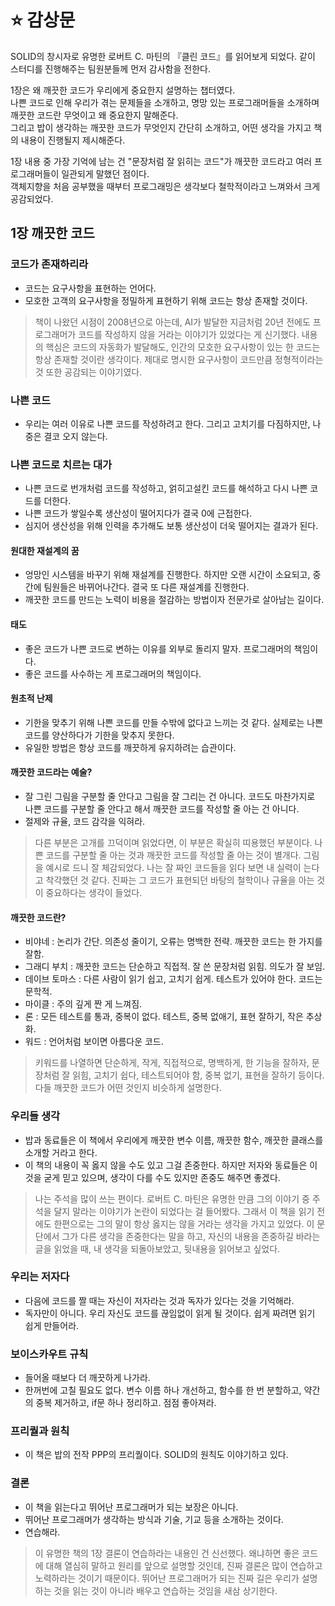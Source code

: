 # ⭐ 감상문

SOLID의 창시자로 유명한 로버트 C. 마틴의 『클린 코드』를 읽어보게 되었다. 같이 스터디를 진행해주는 팀원분들께 먼저 감사함을 전한다.

1장은 왜 깨끗한 코드가 우리에게 중요한지 설명하는 챕터였다.  
나쁜 코드로 인해 우리가 겪는 문제들을 소개하고, 명망 있는 프로그래머들을 소개하며 깨끗한 코드란 무엇이고 왜 중요한지 말해준다.  
그리고 밥이 생각하는 깨끗한 코드가 무엇인지 간단히 소개하고, 어떤 생각을 가지고 책의 내용이 진행될지 제시해준다.

1장 내용 중 가장 기억에 남는 건 "문장처럼 잘 읽히는 코드"가 깨끗한 코드라고 여러 프로그래머들이 일관되게 말했던 점이다.  
객체지향을 처음 공부했을 때부터 프로그래밍은 생각보다 철학적이라고 느껴와서 크게 공감되었다.

## 1장 깨끗한 코드

### 코드가 존재하리라

- 코드는 요구사항을 표현하는 언어다.
- 모호한 고객의 요구사항을 정밀하게 표현하기 위해 코드는 항상 존재할 것이다.

> 책이 나왔던 시점이 2008년으로 아는데, AI가 발달한 지금처럼 20년 전에도 프로그래머가 코드를 작성하지 않을 거라는 이야기가 있었다는 게 신기했다. 내용의 핵심은 코드의 자동화가 발달해도, 인간의 모호한 요구사항이 있는 한 코드는 항상 존재할 것이란 생각이다. 제대로 명시한 요구사항이 코드만큼 정형적이라는 것 또한 공감되는 이야기였다.

### 나쁜 코드

- 우리는 여러 이유로 나쁜 코드를 작성하려고 한다. 그리고 고치기를 다짐하지만, 나중은 결코 오지 않는다.

### 나쁜 코드로 치르는 대가

- 나쁜 코드로 번개처럼 코드를 작성하고, 얽히고설킨 코드를 해석하고 다시 나쁜 코드를 더한다.
- 나쁜 코드가 쌓일수록 생산성이 떨어지다가 결국 0에 근접한다.
- 심지어 생산성을 위해 인력을 추가해도 보통 생산성이 더욱 떨어지는 결과가 된다.

#### 원대한 재설계의 꿈

- 엉망인 시스템을 바꾸기 위해 재설계를 진행한다. 하지만 오랜 시간이 소요되고, 중간에 팀원들은 바뀌어나간다. 결국 또 다른 재설계를 진행한다.
- 깨끗한 코드를 만드는 노력이 비용을 절감하는 방법이자 전문가로 살아남는 길이다.

#### 태도

- 좋은 코드가 나쁜 코드로 변하는 이유를 외부로 돌리지 말자. 프로그래머의 책임이다.
- 좋은 코드를 사수하는 게 프로그래머의 책임이다.

#### 원초적 난제

- 기한을 맞추기 위해 나쁜 코드를 만들 수밖에 없다고 느끼는 것 같다. 실제로는 나쁜 코드를 양산하다가 기한을 맞추지 못한다.
- 유일한 방법은 항상 코드를 깨끗하게 유지하려는 습관이다.

#### 깨끗한 코드라는 예술?

- 잘 그린 그림을 구분할 줄 안다고 그림을 잘 그리는 건 아니다. 코드도 마찬가지로 나쁜 코드를 구분할 줄 안다고 해서 깨끗한 코드를 작성할 줄 아는 건 아니다.
- 절제와 규율, 코드 감각을 익혀라.

> 다른 부분은 고개를 끄덕이며 읽었다면, 이 부분은 확실히 띠용했던 부분이다. 나쁜 코드를 구분할 줄 아는 것과 깨끗한 코드를 작성할 줄 아는 것이 별개다. 그림을 예시로 드니 잘 체감되었다. 나는 잘 짜인 코드들을 읽다 보면 내 실력이 는다고 착각했던 것 같다. 진짜는 그 코드가 표현되던 바탕의 철학이나 규율을 아는 것이 중요하다는 생각이 들었다.

#### 깨끗한 코드란?

- 비야네 : 논리가 간단. 의존성 줄이기, 오류는 명백한 전략. 깨끗한 코드는 한 가지를 잘함.
- 그래디 부치 : 깨끗한 코드는 단순하고 직접적. 잘 쓴 문장처럼 읽힘. 의도가 잘 보임.
- 데이브 토마스 : 다른 사람이 읽기 쉽고, 고치기 쉽게. 테스트가 있어야 한다. 코드는 문학적.
- 마이클 : 주의 깊게 짠 게 느껴짐.
- 론 : 모든 테스트를 통과, 중복이 없다. 테스트, 중복 없애기, 표현 잘하기, 작은 추상화.
- 워드 : 언어처럼 보이면 아름다운 코드.

> 키워드를 나열하면 단순하게, 작게, 직접적으로, 명백하게, 한 기능을 잘하자, 문장처럼 잘 읽힘, 고치기 쉽다, 테스트되어야 함, 중복 없기, 표현을 잘하기 등이다. 다들 깨끗한 코드가 어떤 것인지 비슷하게 설명한다.

### 우리들 생각

- 밥과 동료들은 이 책에서 우리에게 깨끗한 변수 이름, 깨끗한 함수, 깨끗한 클래스를 소개할 거라고 한다.
- 이 책의 내용이 꼭 옳지 않을 수도 있고 그걸 존중한다. 하지만 저자와 동료들은 이것을 굳게 믿고 있으며, 생각이 다를 수도 있지만 존중도 해주면 좋겠다.

> 나는 주석을 많이 쓰는 편이다. 로버트 C. 마틴은 유명한 만큼 그의 이야기 중 주석을 달지 말라는 이야기가 논란이 되었다는 걸 들어봤다. 그래서 이 책을 읽기 전에도 한편으로는 그의 말이 항상 옳지는 않을 거라는 생각을 가지고 있었다. 이 문단에서 그가 다른 생각을 존중한다는 말을 하고, 자신의 내용을 존중하길 바라는 글을 읽었을 때, 내 생각을 되돌아보았고, 뒷내용을 읽어보고 싶었다.

### 우리는 저자다

- 다음에 코드를 짤 때는 자신이 저자라는 것과 독자가 있다는 것을 기억해라.
- 독자만이 아니다. 우리 자신도 코드를 끊임없이 읽게 될 것이다. 쉽게 짜려면 읽기 쉽게 만들어라.

### 보이스카우트 규칙

- 들어올 때보다 더 깨끗하게 나가라.
- 한꺼번에 고칠 필요도 없다. 변수 이름 하나 개선하고, 함수를 한 번 분할하고, 약간의 중복 제거하고, if문 하나 정리하고. 점점 좋아져라.

### 프리퀄과 원칙

- 이 책은 밥의 전작 PPP의 프리퀄이다. SOLID의 원칙도 이야기하고 있다.

### 결론

- 이 책을 읽는다고 뛰어난 프로그래머가 되는 보장은 아니다.
- 뛰어난 프로그래머가 생각하는 방식과 기술, 기교 등을 소개하는 것이다.
- 연습해라.

> 이 유명한 책의 1장 결론이 연습하라는 내용인 건 신선했다. 왜냐하면 좋은 코드에 대해 열심히 말하고 원리를 앞으로 설명할 것인데, 진짜 결론은 많이 연습하고 노력하라는 것이기 때문이다. 뛰어난 프로그래머가 되는 진짜 길은 우리가 설명하는 것을 읽는 것이 아니라 배우고 연습하는 것임을 새삼 상기한다.
